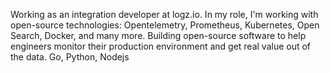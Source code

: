 Working as an integration developer at logz.io. In my role, I'm working with open-source technologies: Opentelemetry, Prometheus, Kubernetes, Open Search, Docker, and many more. Building open-source software to help engineers monitor their production environment and get real value out of the data.
Go, Python, Nodejs
